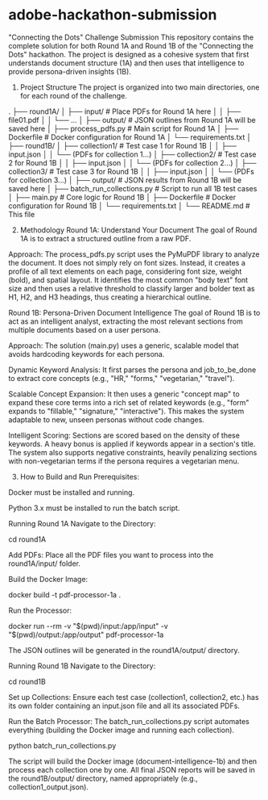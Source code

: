 # adobe-hackathon-submission
"Connecting the Dots" Challenge Submission
This repository contains the complete solution for both Round 1A and Round 1B of the "Connecting the Dots" hackathon. The project is designed as a cohesive system that first understands document structure (1A) and then uses that intelligence to provide persona-driven insights (1B).

1. Project Structure
The project is organized into two main directories, one for each round of the challenge.

.
├── round1A/
│   ├── input/                # Place PDFs for Round 1A here
│   │   ├── file01.pdf
│   │   └── ...
│   ├── output/               # JSON outlines from Round 1A will be saved here
│   ├── process_pdfs.py       # Main script for Round 1A
│   ├── Dockerfile            # Docker configuration for Round 1A
│   └── requirements.txt
│
├── round1B/
│   ├── collection1/          # Test case 1 for Round 1B
│   │   ├── input.json
│   │   └── (PDFs for collection 1...)
│   ├── collection2/          # Test case 2 for Round 1B
│   │   ├── input.json
│   │   └── (PDFs for collection 2...)
│   ├── collection3/          # Test case 3 for Round 1B
│   │   ├── input.json
│   │   └── (PDFs for collection 3...)
│   ├── output/               # JSON results from Round 1B will be saved here
│   ├── batch_run_collections.py # Script to run all 1B test cases
│   ├── main.py               # Core logic for Round 1B
│   ├── Dockerfile            # Docker configuration for Round 1B
│   └── requirements.txt
│
└── README.md                 # This file

2. Methodology
Round 1A: Understand Your Document
The goal of Round 1A is to extract a structured outline from a raw PDF.

Approach: The process_pdfs.py script uses the PyMuPDF library to analyze the document. It does not simply rely on font sizes. Instead, it creates a profile of all text elements on each page, considering font size, weight (bold), and spatial layout. It identifies the most common "body text" font size and then uses a relative threshold to classify larger and bolder text as H1, H2, and H3 headings, thus creating a hierarchical outline.

Round 1B: Persona-Driven Document Intelligence
The goal of Round 1B is to act as an intelligent analyst, extracting the most relevant sections from multiple documents based on a user persona.

Approach: The solution (main.py) uses a generic, scalable model that avoids hardcoding keywords for each persona.

Dynamic Keyword Analysis: It first parses the persona and job_to_be_done to extract core concepts (e.g., "HR," "forms," "vegetarian," "travel").

Scalable Concept Expansion: It then uses a generic "concept map" to expand these core terms into a rich set of related keywords (e.g., "form" expands to "fillable," "signature," "interactive"). This makes the system adaptable to new, unseen personas without code changes.

Intelligent Scoring: Sections are scored based on the density of these keywords. A heavy bonus is applied if keywords appear in a section's title. The system also supports negative constraints, heavily penalizing sections with non-vegetarian terms if the persona requires a vegetarian menu.

3. How to Build and Run
Prerequisites:

Docker must be installed and running.

Python 3.x must be installed to run the batch script.

Running Round 1A
Navigate to the Directory:

cd round1A

Add PDFs: Place all the PDF files you want to process into the round1A/input/ folder.

Build the Docker Image:

docker build -t pdf-processor-1a .

Run the Processor:

docker run --rm -v "$(pwd)/input:/app/input" -v "$(pwd)/output:/app/output" pdf-processor-1a

The JSON outlines will be generated in the round1A/output/ directory.

Running Round 1B
Navigate to the Directory:

cd round1B

Set up Collections: Ensure each test case (collection1, collection2, etc.) has its own folder containing an input.json file and all its associated PDFs.

Run the Batch Processor: The batch_run_collections.py script automates everything (building the Docker image and running each collection).

python batch_run_collections.py

The script will build the Docker image (document-intelligence-1b) and then process each collection one by one. All final JSON reports will be saved in the round1B/output/ directory, named appropriately (e.g., collection1_output.json).
